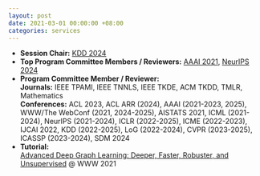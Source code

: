```yaml
---
layout: post
date: 2021-03-01 00:00:00 +08:00
categories: services
---
```

* **Session Chair:** <a href="https://kdd2024.kdd.org/research-track-papers/">KDD 2024</a>
* **Top Program Committee Members / Reviewers:** <a href="https://aaai.org/Conferences/AAAI-21/wp-content/uploads/2021/05/AAAI-21-Program-Committee.pdf">AAAI 2021</a>, <a href="https://neurips.cc/Conferences/2024/ProgramCommittee">NeurIPS 2024</a>
* **Program Committee Member / Reviewer:**  
**Journals:** IEEE TPAMI, IEEE TNNLS, IEEE TKDE, ACM TKDD, TMLR, Mathematics  
**Conferences:** ACL 2023, ACL ARR (2024), AAAI (2021-2023, 2025), WWW/The WebConf (2021, 2024-2025), AISTATS 2021, ICML (2021-2024), NeurIPS (2021-2024), ICLR (2022-2025), ICME (2022-2023), IJCAI 2022, KDD (2022-2025), LoG (2022-2024), CVPR (2023-2025), ICASSP (2023-2024), SDM 2024
* **Tutorial:**  
<a href="https://ai.tencent.com/ailab/ml/WWW-Deep-Graph-Learning.html">Advanced Deep Graph Learning: Deeper, Faster, Robuster, and Unsupervised</a> @ WWW 2021

